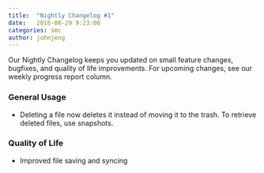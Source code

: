 ```yaml
---
title:  "Nightly Changelog #1"
date:   2016-08-29 9:23:00
categories: smc
author: johnjeng
---
```


Our Nightly Changelog keeps you updated on small feature changes, bugfixes, and quality of life improvements. For upcoming changes, see our weekly progress report column.

### General Usage
- Deleting a file now deletes it instead of moving it to the trash.
To retrieve deleted files, use snapshots.

### Quality of Life
- Improved file saving and syncing
